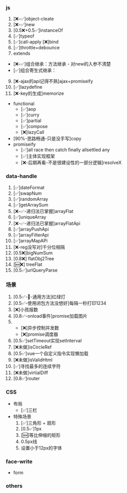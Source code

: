 ### js
1. [❌-✅]object-cleate
2. [❌-✅]new
3. [0.5❌+0.5✅]instanceOf
4. [✅]typeof
5. [✅]call-apply [❌]bind
6. [✅]throttle+debounce
7. extends
  - [❌-✅]组合继承：方法继承 - 对new的入参不清楚
  - [✅]组合寄生式继承：
9. [❌-ajax的api记得不熟]ajax+promiseify
10. [✅]lazydefine
11. [❌-key的生成]memorize
- functional
  - [✅]aop
  - [✅]curry
  - [✅]partial
  - [✅]compose
  - [❌]lazyCall
- [90%-思路畅通-只是没手写]copy
- promiseify
  - [✅]all race then catch finally  allsettled any
  - [✅]主体实现框架
  - [❌-后期再看-不是很建设性的一部分逻辑]resolveX
### data-handle
1. [✅]dateFormat
2. [✅]swapNum
3. [✅]randomArray
4. [✅]getArraySum
5. [❌-✅-递归法已掌握]arrayFlat
6. [✅]uniqueArray
7. [❌-✅-递归法已掌握]arrayFlatApi
8. [✅]arrayPushApi
9. [✅]arrayFilterApi
10. [✅]arrayMapAPi
13. [❌-reg没写对]千分位相隔
14. [0.5❌]bigNumSum
16. [0.8❌] flatObj2Tree
17. [🆕❌] treeFlat
18. [0.5✅]urlQueryParse
### 场景
1. [0.5✅-🔖-通用方法]红绿灯
2. [0.5✅-使用闭包方法没想好]每隔一秒打印1234
3. [❌]小孩报数
4. [0.8✅-onload事件]promise加载图片
5. - [❌]异步控制并发数
   - [❌]promise调度器
13. [0.5✅]setTimeout实现setInterval
15. [❌未做]isCircleRef
16. [0.5✅]vue一个自定义指令实现懒加载
17. [❌未做]isValidHtml
18. [✅]寻找最多的连续字符
19. [❌未做]virtialDiff
20. [0.8✅]router
### CSS
- 布局
  - [✅]三栏
- 特殊场景
  1. [✅]三角形 + 扇形
  2. [0.5✅]1px
  3. [🆕]等比伸缩的矩形
  4. 0.5px线
  5. 设置小于12px的字体
### face-write
- form
### others